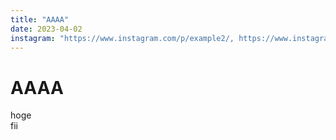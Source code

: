 ```yaml
---
title: "AAAA"
date: 2023-04-02
instagram: "https://www.instagram.com/p/example2/, https://www.instagram.com/p/example3/"
---
```


# AAAA

hoge \
fii